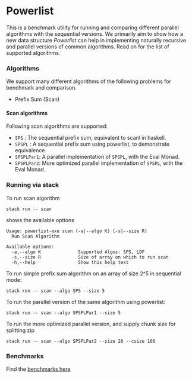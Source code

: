 # Powerlist

This is a benchmark utility for running and comparing different parallel algorithms with the sequential versions.
We primarily aim to show how a new data structure *Powerlist* can help in implementing naturally recursive and parallel versions of common algorithms.
Read on for the list of supported algorithms.

### Algorithms

We support many different algorithms of the following problems for benchmark and comparison.

- Prefix Sum (Scan)

#### Scan algorithms
Following scan algorithms are supported:

- ```SPS``` : The sequential prefix sum, equivalent to scanl in haskell.
- ```SPSPL``` : A sequential prefix sum using powerlist, to demonstrate equivalence.
- ```SPSPLPar1```: A parallel implementation of ```SPSPL```, with the Eval Monad.
- ```SPSPLPar2```: More optimized parallel implementation of ```SPSPL```, with the Eval Monad.

### Running via stack

To run scan algorithm

```
stack run -- scan
```
shows the available options

```
Usage: powerlist-exe scan (-a|--algo K) (-s|--size R)
  Run Scan Algorithm

Available options:
  -a,--algo K              Supported Algos: SPS, LDF
  -s,--size R              Size of array on which to run scan
  -h,--help                Show this help text
```

To run simple prefix sum algorithm on an array of size 2^5 in sequential mode:

```
stack run -- scan --algo SPS --size 5
```

To run the parallel version of the same algorithm using powerlist:

```
stack run -- scan --algo SPSPLPar1 --size 5
```
To run the more optimized parallel version, and supply chunk size for splitting zip

```
stack run -- scan --algo SPSPLPar2 --size 20 --csize 100
```

### Benchmarks

Find the [benchmarks here](docs/Benchmark.md)



